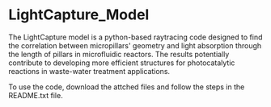 # LightCapture_Model
The LightCapture model is a python-based raytracing code designed to find the correlation between micropillars' geometry and light absorption through the length of pillars in microfluidic reactors. The results potentially contribute to developing more efficient structures for photocatalytic reactions in waste-water treatment applications. 

To use the code, download the attched files and follow the steps in the README.txt file.




